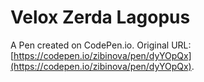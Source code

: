 # Velox Zerda Lagopus

A Pen created on CodePen.io. Original URL: [https://codepen.io/zibinova/pen/dyYOpQx](https://codepen.io/zibinova/pen/dyYOpQx).


